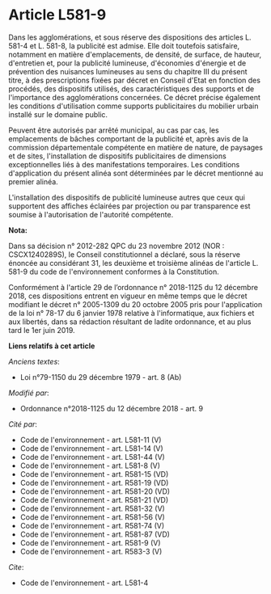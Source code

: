 # Article L581-9

Dans les agglomérations, et sous réserve des dispositions des articles L. 581-4 et L. 581-8, la publicité est admise. Elle
doit toutefois satisfaire, notamment en matière d'emplacements, de densité, de surface, de hauteur, d'entretien et, pour la
publicité lumineuse, d'économies d'énergie et de prévention des nuisances lumineuses au sens du chapitre III du présent
titre, à des prescriptions fixées par décret en Conseil d'Etat en fonction des procédés, des dispositifs utilisés, des
caractéristiques des supports et de l'importance des agglomérations concernées. Ce décret précise également les conditions
d'utilisation comme supports publicitaires du mobilier urbain installé sur le domaine public.

Peuvent être autorisés par arrêté municipal, au cas par cas, les emplacements de bâches comportant de la publicité et, après
avis de la commission départementale compétente en matière de nature, de paysages et de sites, l'installation de dispositifs
publicitaires de dimensions exceptionnelles liés à des manifestations temporaires. Les conditions d'application du présent
alinéa sont déterminées par le décret mentionné au premier alinéa.

L'installation des dispositifs de publicité lumineuse autres que ceux qui supportent des affiches éclairées par projection ou
par transparence est soumise à l'autorisation de l'autorité compétente.

**Nota:**

Dans sa décision n° 2012-282 QPC du 23 novembre 2012 (NOR : CSCX1240289S), le Conseil constitutionnel a déclaré, sous la
réserve énoncée au considérant 31, les deuxième et troisième alinéas de l'article L. 581-9 du code de l'environnement
conformes à la Constitution.

Conformément à l'article 29 de l’ordonnance n° 2018-1125 du 12 décembre 2018, ces dispositions entrent en vigueur en même
temps que le décret modifiant le décret n° 2005-1309 du 20 octobre 2005 pris pour l'application de la loi n° 78-17 du 6
janvier 1978 relative à l'informatique, aux fichiers et aux libertés, dans sa rédaction résultant de ladite ordonnance, et au
plus tard le 1er juin 2019.

**Liens relatifs à cet article**

_Anciens textes_:

  - Loi n°79-1150 du 29 décembre 1979 - art. 8 (Ab)

_Modifié par_:

  - Ordonnance n°2018-1125 du 12 décembre 2018 - art. 9

_Cité par_:

  - Code de l'environnement - art. L581-11 (V)
  - Code de l'environnement - art. L581-14 (V)
  - Code de l'environnement - art. L581-44 (V)
  - Code de l'environnement - art. L581-8 (V)
  - Code de l'environnement - art. R581-15 (VD)
  - Code de l'environnement - art. R581-19 (VD)
  - Code de l'environnement - art. R581-20 (VD)
  - Code de l'environnement - art. R581-21 (VD)
  - Code de l'environnement - art. R581-32 (V)
  - Code de l'environnement - art. R581-56 (V)
  - Code de l'environnement - art. R581-74 (V)
  - Code de l'environnement - art. R581-87 (VD)
  - Code de l'environnement - art. R581-9 (V)
  - Code de l'environnement - art. R583-3 (V)

_Cite_:

  - Code de l'environnement - art. L581-4

